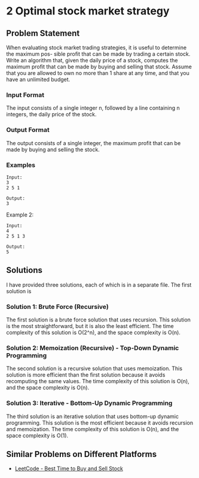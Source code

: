 # 2 Optimal stock market strategy

## Problem Statement
When evaluating stock market trading strategies, it is useful to determine the maximum pos-
sible profit that can be made by trading a certain stock. Write an algorithm that, given the
daily price of a stock, computes the maximum profit that can be made by buying and selling
that stock. Assume that you are allowed to own no more than 1 share at any time, and that
you have an unlimited budget.

### Input Format
The input consists of a single integer n, followed by a line containing n integers, the daily
price of the stock.

### Output Format
The output consists of a single integer, the maximum profit that can be made by buying and
selling the stock.

### Examples
```
Input: 
3
2 5 1

Output:
3
```

Example 2:
```
Input:
4
2 5 1 3

Output:
5
```

## Solutions
I have provided three solutions, each of which is in a separate file. The first solution is
### Solution 1: Brute Force (Recursive)
The first solution is a brute force solution that uses recursion. This solution is the most
straightforward, but it is also the least efficient. The time complexity of this solution is
O(2^n), and the space complexity is O(n).

### Solution 2: Memoization (Recursive) - Top-Down Dynamic Programming
The second solution is a recursive solution that uses memoization. This solution is more
efficient than the first solution because it avoids recomputing the same values. The time
complexity of this solution is O(n), and the space complexity is O(n).

### Solution 3: Iterative - Bottom-Up Dynamic Programming
The third solution is an iterative solution that uses bottom-up dynamic programming. This
solution is the most efficient because it avoids recursion and memoization. The time
complexity of this solution is O(n), and the space complexity is O(1).


## Similar Problems on Different Platforms
- [LeetCode - Best Time to Buy and Sell Stock](https://leetcode.com/problems/best-time-to-buy-and-sell-stock/)

